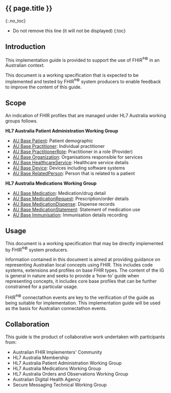## {{ page.title }}
{:.no_toc}

<!-- TOC -->

* Do not remove this line (it will not be displayed)
{:toc}

## Introduction
This implementation guide is provided to support the use of FHIR<sup>&reg;&copy;</sup> in an Australian context.

This document is a working specification that is expected to be implemented and tested by FHIR<sup>&reg;&copy;</sup> system producers
to enable feedback to improve the content of this guide.

## Scope

An indication of FHIR profiles that are managed under HL7 Australia working groups follows. 

__HL7 Australia Patient Administration Working Group__

* [AU Base Patient](StructureDefinition-au-patient.html): Patient demographic 
* [AU Base Practitioner](StructureDefinition-au-practitioner.html): Individual practitioner
* [AU Base PractitionerRole](StructureDefinition-au-practitionerrole.html): Practitioner in a role (Provider)
* [AU Base Organization](StructureDefinition-au-organisation.html): Organisations responsible for services
* [AU Base HealthcareService](StructureDefinition-au-healthcareservice.html): Healthcare service details
* [AU Base Device](StructureDefinition-au-device.html): Devices including software systems
* [AU Base RelatedPerson](StructureDefinition-au-relatedperson.html): Person that is related to a patient

__HL7 Australia Medications Working Group__

* [AU Base Medication](StructureDefinition-au-medication.html): Medication/drug detail
* [AU Base MedicationRequest](StructureDefinition-au-prescription.html): Prescription/order details
* [AU Base MedicationDispense](StructureDefinition-au-dispenserecord.html): Dispense records
* [AU Base MedicationStatement](StructureDefinition-au-medicationstatement.html): Statement of medication use
* [AU Base Immunisation](StructureDefinition-au-immunisation.html): Immunisation details recording

## Usage

This document is a working specification that may be directly implemented by FHIR<sup>&reg;&copy;</sup> system producers.

Information contained in this document is aimed at providing guidance on representing Australian local concepts 
using FHIR. This includes code systems, extensions and profiles on base FHIR types.  The content of the IG is 
general in nature and seeks to provide a ‘how-to’ guide when representing concepts, it includes core base
profiles that can be further constrained for a particular usage.

FHIR<sup>&reg;&copy;</sup> connectathon events are key to the verification of the guide as being suitable for 
implementation. This implementation guide will be used as the basis for Australian connectathon events.

## Collaboration
This guide is the product of collaborative work undertaken with participants from:

* Australian FHIR Implementers' Community
* HL7 Australia Membership 
* HL7 Australia Patient Administration Working Group
* HL7 Australia Medications Working Group
* HL7 Australia Orders and Observations Working Group
* Australian Digital Health Agency
* Secure Messaging Technical Working Group










